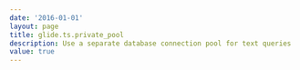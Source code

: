 ```yaml
---
date: '2016-01-01'
layout: page
title: glide.ts.private_pool
description: Use a separate database connection pool for text queries
value: true 
---
```

